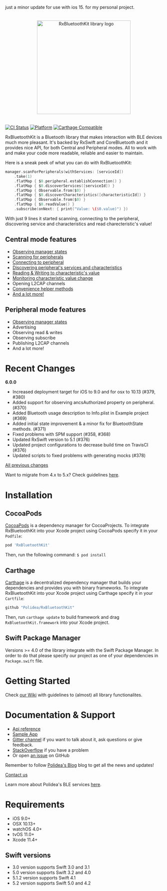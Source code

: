 just a minor update for use with ios 15. for my personal project.

<p align="center">
  <img
    alt="RxBluetoothKit library logo"
    src="site/rxbluetoothkit-logo.png"
    height="300"
    style="margin-top: 20px; margin-bottom: 20px;"
  />
</p>

[![CI Status](http://img.shields.io/travis/Polidea/RxBluetoothKit.svg?style=flat)](https://travis-ci.org/Polidea/RxBluetoothKit)
[![Platform](https://img.shields.io/cocoapods/p/RxBluetoothKit.svg?style=flat)](http://cocoapods.org/pods/RxBluetoothKit)
[![Carthage Compatible](https://img.shields.io/badge/Carthage-compatible-4BC51D.svg?style=flat)](https://github.com/Carthage/Carthage)

RxBluetoothKit is a Bluetooth library that makes interaction with BLE devices much more pleasant. It's backed by RxSwift and CoreBluetooth and it provides nice API, for both Central and Peripheral modes. All to work with and make your code more readable, reliable and easier to maintain. 

Here is a sneak peek of what you can do with RxBluetoothKit:
```swift
manager.scanForPeripherals(withServices: [serviceId])
    .take(1)
    .flatMap { $0.peripheral.establishConnection() }
    .flatMap { $0.discoverServices([serviceId]) }
    .flatMap { Observable.from($0) }
    .flatMap { $0.discoverCharacteristics([characteristicId]) }
    .flatMap { Observable.from($0) }
    .flatMap { $0.readValue() }
    .subscribe(onNext: { print("Value: \($0.value)") })
```
With just 9 lines it started scanning, connecting to the peripheral, discovering service and characteristics and read charecteristic's value!

## Central mode features

* [Observing manager states](https://github.com/Polidea/RxBluetoothKit/wiki/2.-Manager-State)
* [Scanning for peripherals](https://github.com/Polidea/RxBluetoothKit/wiki/3.-Scanning-peripherals)
* [Connecting to peripheral](https://github.com/Polidea/RxBluetoothKit/wiki/4.-Connecting-to-peripheral)
* [Discovering peripheral's services and characteristics](https://github.com/Polidea/RxBluetoothKit/wiki/5.-Discovering-services-&-characteristics)
* [Reading & Writing to characteristic's value](https://github.com/Polidea/RxBluetoothKit/wiki/6.-Reading-&-Writing-to-characteristic-value)
* [Monitoring characteristic value change](https://github.com/Polidea/RxBluetoothKit/wiki/7.-Monitoring-characteristic-value-change)
* Opening L2CAP channels
* [Convenience helper methods](https://github.com/Polidea/RxBluetoothKit/wiki/8.-Convenience-helper-methods)
* [And a lot more!](https://github.com/Polidea/RxBluetoothKit/wiki/9.-Other-functionalities)


## Peripheral mode features

* [Observing manager states](https://github.com/Polidea/RxBluetoothKit/wiki/2.-Manager-State)
* Advertising
* Observing read & writes
* Observing subscribe
* Publishing L2CAP channels
* And a lot more!

# Recent Changes

**6.0.0**

* Increased deployment target for iOS to 9.0 and for osx to 10.13 (#379, #380)
* Added support for observing ancsAuthorized property on peripheral. (#370)
* Added Bluetooth usage description to Info.plist in Example project (#369)
* Added initial state improvement & a minor fix for BluetoothState methods. (#371)
* Fixed problems with SPM support (#358, #368)
* Updated RxSwift version to 5.1 (#376)
* Updated project configurations to decrease build time on TravisCI (#376)
* Updated scripts to fixed problems with generating mocks (#378)

[All previous changes](CHANGELOG.md)

Want to migrate from 4.x to 5.x? Check guidelines [here](https://github.com/Polidea/RxBluetoothKit/wiki/Migrating-to-5.x).

# Installation

## CocoaPods
[CocoaPods](http://cocoapods.org) is a dependency manager for CocoaProjects.
To integrate RxBluetoothKit into your Xcode project using CocoaPods specify it in your `Podfile`:
```ruby
pod 'RxBluetoothKit'
```
Then, run the following command:
`$ pod install`

## Carthage

[Carthage](https://github.com/Carthage/Carthage) is a decentralized dependency manager that builds your dependencies and provides you with binary frameworks.
To integrate RxBluetoothKit into your Xcode project using Carthage  specify it in your `Cartfile`:
```swift
github "Polidea/RxBluetoothKit"
```
Then, run `carthage update` to build framework and drag `RxBluetoothKit.framework` into your Xcode project.

## Swift Package Manager

Versions >= 4.0 of the library integrate with the Swift Package Manager. In order to do that please specify our project as one of your dependencies in `Package.swift` file.

# Getting Started

Check [our Wiki](https://github.com/Polidea/RxBluetoothKit/wiki) with guidelines to (almost) all library functionalites.

# Documentation & Support

* [Api reference](https://polidea.github.io/RxBluetoothKit/)
* [Sample App](https://github.com/Polidea/RxBluetoothKit/tree/master/ExampleApp)
* [Gitter channel](https://gitter.im/RxBLELibraries/RxBluetoothKit?utm_source=share-link&utm_medium=link&utm_campaign=share-link) if you want to talk about it, ask questions or give feedback.
* [StackOverflow](http://stackoverflow.com/questions/tagged/rxiosble?sort=active) if you have a problem
* Or open [an issue](https://github.com/Polidea/RxBluetoothKit/issues/new) on GitHub

Remember to follow [Polidea's Blog](https://www.polidea.com/blog/RxBluetoothKit_The_most_simple_way_to_code_BLE_devices/?utm_source=Github&utm_medium=Npaid&utm_campaign=Blog&utm_term=Article&utm_content=GH_NOP_BLG_ART_BLD01) blog to get all the news and updates!

[Contact us](https://www.polidea.com/project/?utm_source=Github&utm_medium=Npaid&utm_campaign=Kontakt&utm_term=Code&utm_content=GH_NOP_KKT_COD_RBK001)

Learn more about Polidea's BLE services [here](https://www.polidea.com/services/ble/?utm_source=Github&utm_medium=Npaid&utm_campaign=Tech_BLE&utm_term=Code&utm_content=GH_NOP_BLE_COD_RBK001).

# Requirements

- iOS 9.0+
- OSX 10.13+
- watchOS 4.0+
- tvOS 11.0+
- Xcode 11.4+

## Swift versions
* 3.0 version supports Swift 3.0 and 3.1
* 5.0 version supports Swift 3.2 and 4.0
* 5.1.2 version supports Swift 4.1
* 5.2 version supports Swift 5.0 and 4.2
